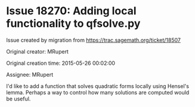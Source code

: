 # Issue 18270: Adding local functionality to qfsolve.py

Issue created by migration from https://trac.sagemath.org/ticket/18507

Original creator: MRupert

Original creation time: 2015-05-26 00:02:00

Assignee: MRupert

I'd like to add a function that solves quadratic forms locally using Hensel's lemma. Perhaps a way to control how many solutions are computed would be useful. 
